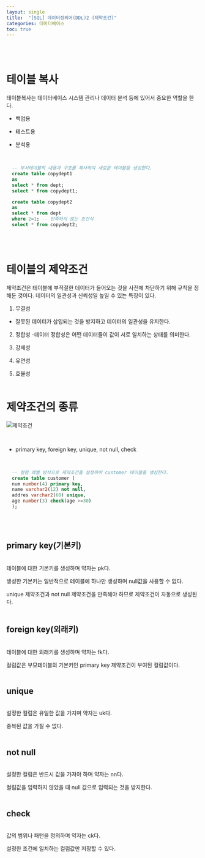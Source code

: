 ```yaml
---
layout: single
title:  "[SQL] 데이터정의어(DDL)2 (제약조건)"
categories: 데이터베이스
toc: true
---
```

<br/><br/>


# 테이블 복사 # 

테이블복사는 데이터베이스 시스템 관리나 데이터 분석 등에 있어서 중요한 역할을 한다.

- 백업용

- 테스트용

- 분석용
<br/>

```sql
  -- 부서테이블의 내용과 구조를 복사하여 새로운 테이블을 생성한다.
  create table copydept1
  as
  select * from dept;
  select * from copydept1;
 ```

```sql
  create table copydept2
  as
  select * from dept
  where 2=1; -- 만족하지 않는 조건식
  select * from copydept2;
```
<br/><br/>


# 테이블의 제약조건 # 

제약조건은 테이블에 부적절한 데이터가 들어오는 것을 사전에 차단하기 위해 규칙을 정해둔 것이다. 데이터의 일관성과 신뢰성일 높일 수 있는 특징이 있다. 
<br/>
1) 무결성
- 잘못된 데이터가 삽입되는 것을 방지하고 데이터의 일관성을 유지한다.

2) 정합성
-데이터 정합성은 어떤 데이터들이 값이 서로 일치하는 상태를 의미한다.

3) 강제성

4) 유연성

5) 효율성
<br/><br/>


# 제약조건의 종류 #

![제약조건](https:/images/2023-04-16-SQL_데이터의%20조작어%20(select,insert,update,delete)/외래키,기본키.png)

<br/>

- primary key, foreign key, unique, not null, check
<br/>

```sql
  -- 컬럼 레벨 방식으로 제약조건을 설정하여 customer 테이블을 생성한다.
  create table customer (
  num number(4) primary key,
  name varchar2(12) not null,
  addres varchar2(60) unique,
  age number(3) check(age >=30)
  );
```
<br/><br/>

## primary key(기본키) ##
<br/>
테이블에 대한 기본키를 생성하며 약자는 pk다.

생성한 기본키는 일반적으로 테이블에 하나만 생성하며 null값을 사용할 수 없다.

unique 제약조건과 not null 제약조건을 만족해야 하므로 제약조건이 자동으로 생성된다.
<br/><br/>

## foreign key(외래키) ##
<br/>
테이블에 대한 외래키를 생성하며 약자는 fk다.

컬럼값은 부모테이블의 기본키인 primary key 제약조건이 부여된 컬럼값이다.
<br/><br/>

## unique ##
<br/>
설정한 컬럼은 유일한 값을 가지며 약자는 uk다.

중복된 값을 가질 수 없다.
<br/><br/>

## not null ##
<br/>
설정한 컬럼은 반드시 값을 가져야 하며 약자는 nn다.

컬럼값을 입력하지 않았을 때 null 값으로 입력되는 것을 방지한다.
<br/><br/>

## check ##
<br/>
값의 범위나 패턴을 정의하며 약자는 ck다.

설정한 조건에 일치하는 컬럼값만 저장할 수 있다.